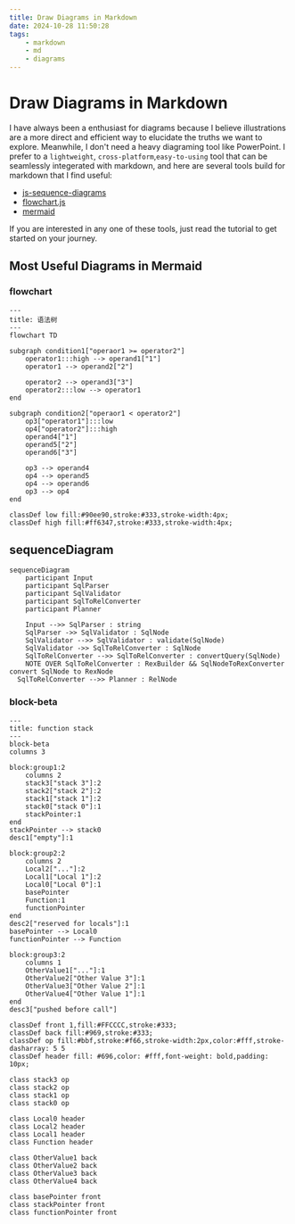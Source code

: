 ```yaml
---
title: Draw Diagrams in Markdown
date: 2024-10-28 11:50:28
tags:
    - markdown
    - md
    - diagrams
---
```


# Draw Diagrams in Markdown

I have always been a enthusiast for diagrams because I believe illustrations are a more direct and efficient way to elucidate the truths we want to explore. Meanwhile, I don't need a heavy diagraming tool like PowerPoint. I prefer to a  `lightweight`, `cross-platform`,`easy-to-using` tool that can be seamlessly integerated with markdown, and here are several tools build for markdown that I find useful:

- [js-sequence-diagrams](https://bramp.github.io/js-sequence-diagrams/)
- [flowchart.js](http://flowchart.js.org)
- [mermaid](https://mermaid.js.org/#/)

If you are interested in any one of these tools, just read the tutorial to get started on your journey.

## Most Useful Diagrams in Mermaid

### flowchart

```mermaid
---
title: 语法树
---
flowchart TD

subgraph condition1["operaor1 >= operator2"]
	operator1:::high --> operand1["1"]
	operator1 --> operand2["2"]
	
	operator2 --> operand3["3"]
	operator2:::low --> operator1
end

subgraph condition2["operaor1 < operator2"]
	op3["operator1"]:::low
	op4["operator2"]:::high
	operand4["1"]
	operand5["2"]
	operand6["3"]

	op3 --> operand4
	op4 --> operand5
	op4 --> operand6
	op3 --> op4
end

classDef low fill:#90ee90,stroke:#333,stroke-width:4px;
classDef high fill:#ff6347,stroke:#333,stroke-width:4px;
```

## sequenceDiagram

```mermaid
sequenceDiagram
	participant Input
	participant SqlParser
	participant SqlValidator
	participant SqlToRelConverter
	participant Planner
	
	Input -->> SqlParser : string
	SqlParser ->> SqlValidator : SqlNode
	SqlValidator -->> SqlValidator : validate(SqlNode)
	SqlValidator ->> SqlToRelConverter : SqlNode
	SqlToRelConverter -->> SqlToRelConverter : convertQuery(SqlNode)
	NOTE OVER SqlToRelConverter : RexBuilder && SqlNodeToRexConverter convert SqlNode to RexNode
  SqlToRelConverter -->> Planner : RelNode
```

### block-beta

```mermaid
---
title: function stack
---
block-beta
columns 3

block:group1:2
	columns 2
	stack3["stack 3"]:2
	stack2["stack 2"]:2
	stack1["stack 1"]:2
	stack0["stack 0"]:1
    stackPointer:1
end
stackPointer --> stack0
desc1["empty"]:1

block:group2:2
	columns 2
	Local2["..."]:2
	Local1["Local 1"]:2
	Local0["Local 0"]:1
    basePointer
	Function:1
	functionPointer
end
desc2["reserved for locals"]:1
basePointer --> Local0
functionPointer --> Function

block:group3:2
	columns 1
	OtherValue1["..."]:1
	OtherValue2["Other Value 3"]:1
	OtherValue3["Other Value 2"]:1
	OtherValue4["Other Value 1"]:1
end
desc3["pushed before call"]

classDef front 1,fill:#FFCCCC,stroke:#333;
classDef back fill:#969,stroke:#333;
classDef op fill:#bbf,stroke:#f66,stroke-width:2px,color:#fff,stroke-dasharray: 5 5
classDef header fill: #696,color: #fff,font-weight: bold,padding: 10px;

class stack3 op
class stack2 op
class stack1 op
class stack0 op

class Local0 header
class Local2 header
class Local1 header
class Function header

class OtherValue1 back
class OtherValue2 back
class OtherValue3 back
class OtherValue4 back

class basePointer front
class stackPointer front
class functionPointer front
```

